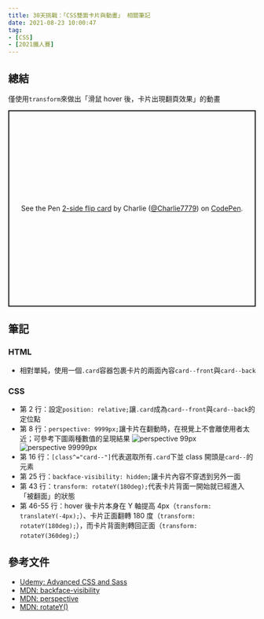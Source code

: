 ```yaml
---
title: 30天挑戰：「CSS雙面卡片與動畫」 相關筆記
date: 2021-08-23 10:00:47
tag:
- [CSS]
- [2021鐵人賽]
---
```


## 總結

僅使用`transform`來做出「滑鼠 hover 後，卡片出現翻頁效果」的動畫

<p class="codepen" data-height="400" data-default-tab="css,result" data-slug-hash="rNmEmKY" data-user="Charlie7779" style="height: 400px; box-sizing: border-box; display: flex; align-items: center; justify-content: center; border: 2px solid; margin: 1em 0; padding: 1em;">
  <span>See the Pen <a href="https://codepen.io/Charlie7779/pen/rNmEmKY">
  2-side flip card</a> by Charlie (<a href="https://codepen.io/Charlie7779">@Charlie7779</a>)
  on <a href="https://codepen.io">CodePen</a>.</span>
</p>
<script async src="https://cpwebassets.codepen.io/assets/embed/ei.js"></script>

## 筆記

<script src="https://gist.github.com/tzynwang/4e52550bb559c1aedd68a712540cb634.js"></script>

### HTML

- 相對單純，使用一個`.card`容器包裹卡片的兩面內容`card--front`與`card--back`

### CSS

- 第 2 行：設定`position: relative;`讓`.card`成為`card--front`與`card--back`的定位點
- 第 8 行：`perspective: 9999px;`讓卡片在翻動時，在視覺上不會離使用者太近；可參考下圖兩種數值的呈現結果
  ![perspective 99px](/2021/ithome2021-10-css-flip-card/perspective-99px.png)
  ![perspective 99999px](/2021/ithome2021-10-css-flip-card/perspective-99999px.png)
- 第 16 行：`[class^="card--"]`代表選取所有`.card`下並 class 開頭是`card--`的元素
- 第 25 行：`backface-visibility: hidden;`讓卡片內容不穿透到另外一面
- 第 43 行：`transform: rotateY(180deg);`代表卡片背面一開始就已經進入「被翻面」的狀態
- 第 46-55 行：hover 後卡片本身在 Y 軸提高 4px（`transform: translateY(-4px);`）、卡片正面翻轉 180 度（`transform: rotateY(180deg);`），而卡片背面則轉回正面（`transform: rotateY(360deg);`）

## 參考文件

- [Udemy: Advanced CSS and Sass](https://www.udemy.com/course/advanced-css-and-sass/)
- [MDN: backface-visibility](https://developer.mozilla.org/en-US/docs/Web/CSS/backface-visibility)
- [MDN: perspective](https://developer.mozilla.org/en-US/docs/Web/CSS/perspective)
- [MDN: rotateY()](<https://developer.mozilla.org/en-US/docs/Web/CSS/transform-function/rotateY()>)
